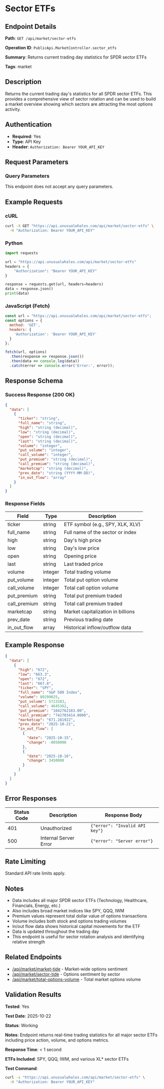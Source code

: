 # Sector ETFs

## Endpoint Details

**Path**: `GET /api/market/sector-etfs`

**Operation ID**: `PublicApi.MarketController.sector_etfs`

**Summary**: Returns current trading day statistics for SPDR sector ETFs

**Tags**: market

## Description

Returns the current trading day's statistics for all SPDR sector ETFs. This provides a comprehensive view of sector rotation and can be used to build a market overview showing which sectors are attracting the most options activity.

## Authentication

- **Required**: Yes
- **Type**: API Key
- **Header**: `Authorization: Bearer YOUR_API_KEY`

## Request Parameters

### Query Parameters

This endpoint does not accept any query parameters.

## Example Requests

### cURL

```bash
curl -X GET "https://api.unusualwhales.com/api/market/sector-etfs" \
  -H "Authorization: Bearer YOUR_API_KEY"
```

### Python

```python
import requests

url = "https://api.unusualwhales.com/api/market/sector-etfs"
headers = {
    "Authorization": "Bearer YOUR_API_KEY"
}

response = requests.get(url, headers=headers)
data = response.json()
print(data)
```

### JavaScript (Fetch)

```javascript
const url = "https://api.unusualwhales.com/api/market/sector-etfs";
const options = {
  method: 'GET',
  headers: {
    'Authorization': 'Bearer YOUR_API_KEY'
  }
};

fetch(url, options)
  .then(response => response.json())
  .then(data => console.log(data))
  .catch(error => console.error('Error:', error));
```

## Response Schema

### Success Response (200 OK)

```json
{
  "data": [
    {
      "ticker": "string",
      "full_name": "string",
      "high": "string (decimal)",
      "low": "string (decimal)",
      "open": "string (decimal)",
      "last": "string (decimal)",
      "volume": "integer",
      "put_volume": "integer",
      "call_volume": "integer",
      "put_premium": "string (decimal)",
      "call_premium": "string (decimal)",
      "marketcap": "string (decimal)",
      "prev_date": "string (YYYY-MM-DD)",
      "in_out_flow": "array"
    }
  ]
}
```

### Response Fields

| Field | Type | Description |
|-------|------|-------------|
| ticker | string | ETF symbol (e.g., SPY, XLK, XLV) |
| full_name | string | Full name of the sector or index |
| high | string | Day's high price |
| low | string | Day's low price |
| open | string | Opening price |
| last | string | Last traded price |
| volume | integer | Total trading volume |
| put_volume | integer | Total put option volume |
| call_volume | integer | Total call option volume |
| put_premium | string | Total put premium traded |
| call_premium | string | Total call premium traded |
| marketcap | string | Market capitalization in billions |
| prev_date | string | Previous trading date |
| in_out_flow | array | Historical inflow/outflow data |

## Example Response

```json
{
  "data": [
    {
      "high": "672",
      "low": "663.3",
      "open": "672",
      "last": "667.8",
      "ticker": "SPY",
      "full_name": "S&P 500 Index",
      "volume": 80299025,
      "put_volume": 5723283,
      "call_volume": 4645362,
      "put_premium": "1042762183.00",
      "call_premium": "742703414.0000",
      "marketcap": "671.281922",
      "prev_date": "2025-10-21",
      "in_out_flow": [
        {
          "date": "2025-10-15",
          "change": -8050000
        },
        {
          "date": "2025-10-16",
          "change": 3450000
        }
      ]
    }
  ]
}
```

## Error Responses

| Status Code | Description | Response Body |
|-------------|-------------|---------------|
| 401 | Unauthorized | `{"error": "Invalid API key"}` |
| 500 | Internal Server Error | `{"error": "Server error"}` |

## Rate Limiting

Standard API rate limits apply.

## Notes

- Data includes all major SPDR sector ETFs (Technology, Healthcare, Financials, Energy, etc.)
- Also includes broad market indices like SPY, QQQ, IWM
- Premium values represent total dollar value of options transactions
- Volume includes both stock and options trading volumes
- In/out flow data shows historical capital movements for the ETF
- Data is updated throughout the trading day
- This endpoint is useful for sector rotation analysis and identifying relative strength

## Related Endpoints

- [/api/market/market-tide](./market-tide.md) - Market-wide options sentiment
- [/api/market/sector-tide](./sector-tide.md) - Options sentiment by sector
- [/api/market/total-options-volume](./total-options-volume.md) - Total market options volume

## Validation Results

**Tested**: Yes

**Test Date**: 2025-10-22

**Status**: Working

**Notes**: Endpoint returns real-time trading statistics for all major sector ETFs including price action, volume, and options metrics.

**Response Time**: < 1 second

**ETFs Included**: SPY, QQQ, IWM, and various XL* sector ETFs

**Test Command**:
```bash
curl -s "https://api.unusualwhales.com/api/market/sector-etfs" \
  -H "Authorization: Bearer YOUR_API_KEY"
```
